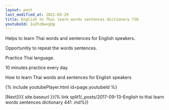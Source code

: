 ```yaml
---
layout: post
last_modified_at: 2021-03-29
title: English to Thai learn words sentences dictionary 710 
youtubeId: 1u2hzDwvgUg
---
```

 
 
Helps to learn Thai words and sentences for English speakers.

Opportunitiy to repeat the words sentences. 

Practice Thai language. 
 
10 minutes practice every day. 
 
How to learn Thai words and sentences for English speakers 
 
{% include youtubePlayer.html id=page.youtubeId %}
 
 
[Next]({{ site.baseurl }}{% link  split1/_posts/2017-09-13-English to thai learn words sentences dictionary 441 .md%})
 
